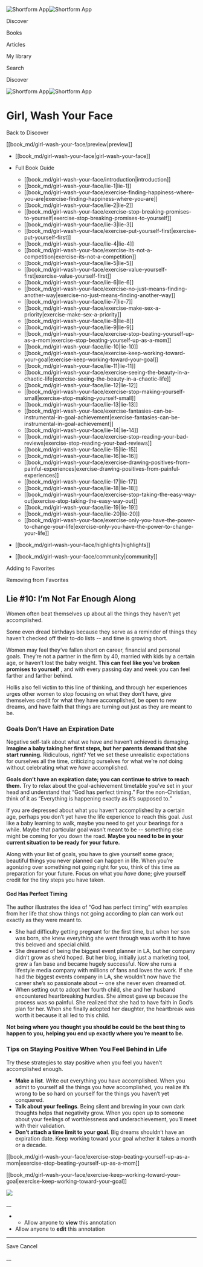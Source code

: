 ![Shortform App](/img/logo.36a2399e.svg)![Shortform App](/img/logo-dark.70c1b072.svg)

Discover

Books

Articles

My library

Search

Discover

![Shortform App](/img/logo.36a2399e.svg)![Shortform App](/img/logo-dark.70c1b072.svg)

# Girl, Wash Your Face

Back to Discover

[[book_md/girl-wash-your-face/preview|preview]]

  * [[book_md/girl-wash-your-face|girl-wash-your-face]]
  * Full Book Guide

    * [[book_md/girl-wash-your-face/introduction|introduction]]
    * [[book_md/girl-wash-your-face/lie-1|lie-1]]
    * [[book_md/girl-wash-your-face/exercise-finding-happiness-where-you-are|exercise-finding-happiness-where-you-are]]
    * [[book_md/girl-wash-your-face/lie-2|lie-2]]
    * [[book_md/girl-wash-your-face/exercise-stop-breaking-promises-to-yourself|exercise-stop-breaking-promises-to-yourself]]
    * [[book_md/girl-wash-your-face/lie-3|lie-3]]
    * [[book_md/girl-wash-your-face/exercise-put-yourself-first|exercise-put-yourself-first]]
    * [[book_md/girl-wash-your-face/lie-4|lie-4]]
    * [[book_md/girl-wash-your-face/exercise-its-not-a-competition|exercise-its-not-a-competition]]
    * [[book_md/girl-wash-your-face/lie-5|lie-5]]
    * [[book_md/girl-wash-your-face/exercise-value-yourself-first|exercise-value-yourself-first]]
    * [[book_md/girl-wash-your-face/lie-6|lie-6]]
    * [[book_md/girl-wash-your-face/exercise-no-just-means-finding-another-way|exercise-no-just-means-finding-another-way]]
    * [[book_md/girl-wash-your-face/lie-7|lie-7]]
    * [[book_md/girl-wash-your-face/exercise-make-sex-a-priority|exercise-make-sex-a-priority]]
    * [[book_md/girl-wash-your-face/lie-8|lie-8]]
    * [[book_md/girl-wash-your-face/lie-9|lie-9]]
    * [[book_md/girl-wash-your-face/exercise-stop-beating-yourself-up-as-a-mom|exercise-stop-beating-yourself-up-as-a-mom]]
    * [[book_md/girl-wash-your-face/lie-10|lie-10]]
    * [[book_md/girl-wash-your-face/exercise-keep-working-toward-your-goal|exercise-keep-working-toward-your-goal]]
    * [[book_md/girl-wash-your-face/lie-11|lie-11]]
    * [[book_md/girl-wash-your-face/exercise-seeing-the-beauty-in-a-chaotic-life|exercise-seeing-the-beauty-in-a-chaotic-life]]
    * [[book_md/girl-wash-your-face/lie-12|lie-12]]
    * [[book_md/girl-wash-your-face/exercise-stop-making-yourself-small|exercise-stop-making-yourself-small]]
    * [[book_md/girl-wash-your-face/lie-13|lie-13]]
    * [[book_md/girl-wash-your-face/exercise-fantasies-can-be-instrumental-in-goal-achievement|exercise-fantasies-can-be-instrumental-in-goal-achievement]]
    * [[book_md/girl-wash-your-face/lie-14|lie-14]]
    * [[book_md/girl-wash-your-face/exercise-stop-reading-your-bad-reviews|exercise-stop-reading-your-bad-reviews]]
    * [[book_md/girl-wash-your-face/lie-15|lie-15]]
    * [[book_md/girl-wash-your-face/lie-16|lie-16]]
    * [[book_md/girl-wash-your-face/exercise-drawing-positives-from-painful-experiences|exercise-drawing-positives-from-painful-experiences]]
    * [[book_md/girl-wash-your-face/lie-17|lie-17]]
    * [[book_md/girl-wash-your-face/lie-18|lie-18]]
    * [[book_md/girl-wash-your-face/exercise-stop-taking-the-easy-way-out|exercise-stop-taking-the-easy-way-out]]
    * [[book_md/girl-wash-your-face/lie-19|lie-19]]
    * [[book_md/girl-wash-your-face/lie-20|lie-20]]
    * [[book_md/girl-wash-your-face/exercise-only-you-have-the-power-to-change-your-life|exercise-only-you-have-the-power-to-change-your-life]]
  * [[book_md/girl-wash-your-face/highlights|highlights]]
  * [[book_md/girl-wash-your-face/community|community]]



Adding to Favorites 

Removing from Favorites 

## Lie #10: I’m Not Far Enough Along

Women often beat themselves up about all the things they haven’t yet accomplished.

Some even dread birthdays because they serve as a reminder of things they haven’t checked off their to-do lists -- and time is growing short.

Women may feel they’ve fallen short on career, financial and personal goals. They’re not a partner in the firm by 40, married with kids by a certain age, or haven’t lost the baby weight. **This can feel like you’ve broken promises to yourself** , and with every passing day and week you can feel farther and farther behind.

Hollis also fell victim to this line of thinking, and through her experiences urges other women to stop focusing on what they don’t have, give themselves credit for what they have accomplished, be open to new dreams, and have faith that things are turning out just as they are meant to be.

### Goals Don’t Have an Expiration Date

Negative self-talk about what we have and haven’t achieved is damaging. **Imagine a baby taking her first steps, but her parents demand that she start running.** Ridiculous, right? Yet we set these unrealistic expectations for ourselves all the time, criticizing ourselves for what we’re _not_ doing without celebrating what we _have_ accomplished.

**Goals don’t have an expiration date; you can continue to strive to reach them.** Try to relax about the goal-achievement timetable you’ve set in your head and understand that “God has perfect timing.” For the non-Christian, think of it as “Everything is happening exactly as it’s supposed to.”

If you are depressed about what you haven’t accomplished by a certain age, perhaps you don’t yet have the life experience to reach this goal. Just like a baby learning to walk, maybe you need to get your bearings for a while. Maybe that particular goal wasn’t meant to be -- something else might be coming for you down the road. **Maybe you need to be in your current situation to be ready for your future.**

Along with your list of goals, you have to give yourself some grace; beautiful things you never planned can happen in life. When you’re agonizing over something not going right for you, think of this time as preparation for your future. Focus on what you _have_ done; give yourself credit for the tiny steps you have taken.

#### God Has Perfect Timing

The author illustrates the idea of “God has perfect timing” with examples from her life that show things not going according to plan can work out exactly as they were meant to.

  * She had difficulty getting pregnant for the first time, but when her son was born, she knew everything she went through was worth it to have this beloved and special child.
  * She dreamed of being the biggest event planner in LA, but her company didn’t grow as she’d hoped. But her blog, initially just a marketing tool, grew a fan base and became hugely successful. Now she runs a lifestyle media company with millions of fans and loves the work. If she had the biggest events company in LA, she wouldn’t now have the career she’s so passionate about -- one she never even dreamed of. 
  * When setting out to adopt her fourth child, she and her husband encountered heartbreaking hurdles. She almost gave up because the process was so painful. She realized that she had to have faith in God’s plan for her. When she finally adopted her daughter, the heartbreak was worth it because it all led to this child. 



**Not being where you thought you should be could be the best thing to happen to you, helping you end up exactly where you’re meant to be.**

### Tips on Staying Positive When You Feel Behind in Life

Try these strategies to stay positive when you feel you haven’t accomplished enough.

  * **Make a list**. Write out everything you have accomplished. When you admit to yourself all the things you _have_ accomplished, you realize it’s wrong to be so hard on yourself for the things you haven’t yet conquered.
  * **Talk about your feelings**. Being silent and brewing in your own dark thoughts helps that negativity grow. When you open up to someone about your feelings of worthlessness and underachievement, you’ll meet with their validation.
  * **Don’t attach a time limit to your goal**. Big dreams shouldn’t have an expiration date. Keep working toward your goal whether it takes a month or a decade.



[[book_md/girl-wash-your-face/exercise-stop-beating-yourself-up-as-a-mom|exercise-stop-beating-yourself-up-as-a-mom]]

[[book_md/girl-wash-your-face/exercise-keep-working-toward-your-goal|exercise-keep-working-toward-your-goal]]

![](https://bat.bing.com/action/0?ti=56018282&Ver=2&mid=d8e15b0f-f403-4b29-9f0c-8d593fd89b98&sid=49fff5b0636c11eeb9c611038afc8668&vid=4a005010636c11ee80c703d4c4a7acd5&vids=0&msclkid=N&pi=0&lg=en-US&sw=800&sh=600&sc=24&nwd=1&tl=Shortform%20%7C%20Book&p=https%3A%2F%2Fwww.shortform.com%2Fapp%2Fbook%2Fgirl-wash-your-face%2Flie-10&r=&lt=368&evt=pageLoad&sv=1&rn=888392)

__

  *   * Allow anyone to **view** this annotation
  * Allow anyone to **edit** this annotation



* * *

Save Cancel

__



